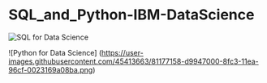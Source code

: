 # SQL_and_Python-IBM-DataScience

![SQL for Data Science](https://user-images.githubusercontent.com/45413663/81177352-21b39280-8fc4-11ea-967f-38be372edbcc.png)

![Python for Data Science] (https://user-images.githubusercontent.com/45413663/81177158-d9947000-8fc3-11ea-96cf-0023169a08ba.png) 
